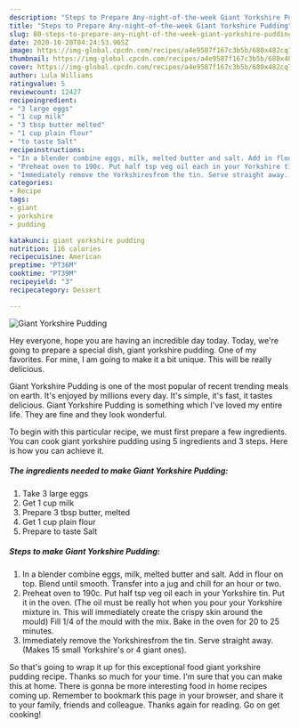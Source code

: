 ```yaml
---
description: "Steps to Prepare Any-night-of-the-week Giant Yorkshire Pudding"
title: "Steps to Prepare Any-night-of-the-week Giant Yorkshire Pudding"
slug: 80-steps-to-prepare-any-night-of-the-week-giant-yorkshire-pudding
date: 2020-10-20T04:24:53.965Z
image: https://img-global.cpcdn.com/recipes/a4e9587f167c3b5b/680x482cq70/giant-yorkshire-pudding-recipe-main-photo.jpg
thumbnail: https://img-global.cpcdn.com/recipes/a4e9587f167c3b5b/680x482cq70/giant-yorkshire-pudding-recipe-main-photo.jpg
cover: https://img-global.cpcdn.com/recipes/a4e9587f167c3b5b/680x482cq70/giant-yorkshire-pudding-recipe-main-photo.jpg
author: Lula Williams
ratingvalue: 5
reviewcount: 12427
recipeingredient:
- "3 large eggs"
- "1 cup milk"
- "3 tbsp butter melted"
- "1 cup plain flour"
- "to taste Salt"
recipeinstructions:
- "In a blender combine eggs, milk, melted butter and salt. Add in flour on top. Blend until smooth. Transfer into a jug and chill for an hour or two."
- "Preheat oven to 190c. Put half tsp veg oil each in your Yorkshire tin. Put it in the oven. (The oil must be really hot when you pour your Yorkshire mixture in. This will immediately create the crispy skin around the mould) Fill 1/4 of the mould with the mix. Bake in the oven for 20 to 25 minutes."
- "Immediately remove the Yorkshiresfrom the tin. Serve straight away. (Makes 15 small Yorkshire&#39;s or 4 giant ones)."
categories:
- Recipe
tags:
- giant
- yorkshire
- pudding

katakunci: giant yorkshire pudding 
nutrition: 116 calories
recipecuisine: American
preptime: "PT36M"
cooktime: "PT39M"
recipeyield: "3"
recipecategory: Dessert

---
```



![Giant Yorkshire Pudding](https://img-global.cpcdn.com/recipes/a4e9587f167c3b5b/680x482cq70/giant-yorkshire-pudding-recipe-main-photo.jpg)

Hey everyone, hope you are having an incredible day today. Today, we're going to prepare a special dish, giant yorkshire pudding. One of my favorites. For mine, I am going to make it a bit unique. This will be really delicious.



Giant Yorkshire Pudding is one of the most popular of recent trending meals on earth. It's enjoyed by millions every day. It's simple, it's fast, it tastes delicious. Giant Yorkshire Pudding is something which I've loved my entire life. They are fine and they look wonderful.


To begin with this particular recipe, we must first prepare a few ingredients. You can cook giant yorkshire pudding using 5 ingredients and 3 steps. Here is how you can achieve it.

<!--inarticleads1-->

##### The ingredients needed to make Giant Yorkshire Pudding:

1. Take 3 large eggs
1. Get 1 cup milk
1. Prepare 3 tbsp butter, melted
1. Get 1 cup plain flour
1. Prepare to taste Salt




<!--inarticleads2-->

##### Steps to make Giant Yorkshire Pudding:

1. In a blender combine eggs, milk, melted butter and salt. Add in flour on top. Blend until smooth. Transfer into a jug and chill for an hour or two.
1. Preheat oven to 190c. Put half tsp veg oil each in your Yorkshire tin. Put it in the oven. (The oil must be really hot when you pour your Yorkshire mixture in. This will immediately create the crispy skin around the mould) Fill 1/4 of the mould with the mix. Bake in the oven for 20 to 25 minutes.
1. Immediately remove the Yorkshiresfrom the tin. Serve straight away. (Makes 15 small Yorkshire&#39;s or 4 giant ones).




So that's going to wrap it up for this exceptional food giant yorkshire pudding recipe. Thanks so much for your time. I'm sure that you can make this at home. There is gonna be more interesting food in home recipes coming up. Remember to bookmark this page in your browser, and share it to your family, friends and colleague. Thanks again for reading. Go on get cooking!
